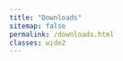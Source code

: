 ```yaml
---
title: "Downloads"
sitemap: false
permalink: /downloads.html
classes: wide2
---
```


<div id="listing" style="font-size:12px"></div>

<script type="text/javascript" src="https://ajax.googleapis.com/ajax/libs/jquery/3.1.1/jquery.min.js"></script>
<script type="text/javascript">
    var S3BL_IGNORE_PATH = true;
     // var BUCKET_NAME = 'mobivm';
    var BUCKET_URL = 'https://mobivm.s3.eu-west-3.amazonaws.com';
    var S3B_ROOT_DIR = '';
    // var S3B_SORT = 'DEFAULT';
    // var EXCLUDE_FILE = 'index.html';  // change to array to exclude multiple files
    // var AUTO_TITLE = true;
    // var S3_REGION = 's3'; // for us-east-1
</script>
<!-- From https://rufuspollock.github.io/s3-bucket-listing -->
<script type="text/javascript" src="/assets/js/list.js"></script>
